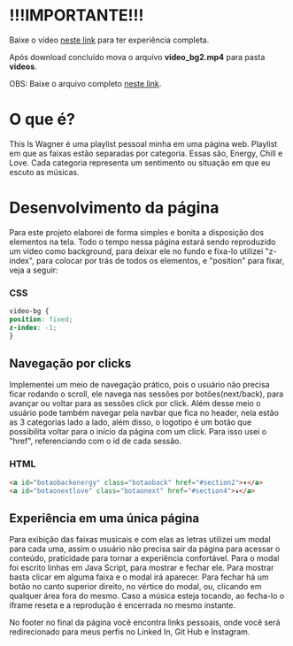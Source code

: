 # !!!IMPORTANTE!!!

Baixe o vídeo [neste link](https://drive.google.com/file/d/12uX2jh215VpEFpdoY82auP5zeL1gK4LA/view?usp=sharing) para ter experiência completa.

Após download concluído mova o arquivo **video_bg2.mp4** para pasta **videos**.

OBS: Baixe o arquivo completo [neste link](https://drive.google.com/drive/folders/1-24-LS5g-KsK1a1CdVt1DSwyqpnPMUwS?usp=sharing).


# O que é?
This Is Wagner é uma playlist pessoal minha em uma página web.
Playlist em que as faixas estão separadas por categoria. Essas são, Energy, Chill e Love. Cada categoria representa um sentimento ou situação em que eu escuto as músicas.

# Desenvolvimento da página
Para este projeto elaborei de forma simples e bonita a disposição dos elementos na tela. Todo o tempo nessa página estará sendo reproduzido um vídeo como background, para deixar ele no fundo e fixa-lo utilizei "z-index", para colocar por trás de todos os elementos, e "position" para fixar, veja a seguir:
### CSS
```css
video-bg {
position: fixed;
z-index: -1;
}
```
## Navegação por clicks
Implementei um meio de navegação prático, pois o usuário não precisa ficar rodando o scroll, ele navega nas sessões por botões(next/back), para avançar ou voltar para as sessões click por click. Além desse meio o usuário pode também navegar pela navbar que fica no header, nela estão as 3 categorias lado a lado, além disso, o logotipo é um botão que possibilita voltar para o início da página com um click. Para isso usei o "href", referenciando com o id de cada sessão.
### HTML
```html
<a id="botaobackenergy" class="botaoback" href="#section2">↟</a>
<a id="botaonextlove" class="botaonext" href="#section4">↡</a>
```
## Experiência em uma única página
Para exibição das faixas musicais e com elas as letras utilizei um modal para cada uma, assim o usuário não precisa sair da página para acessar o conteúdo, praticidade para tornar a experiência confortável. Para o modal foi escrito linhas em Java Script, para mostrar e fechar ele. Para mostrar basta clicar em alguma faixa e o modal irá aparecer. Para fechar há um botão no canto superior direito, no vértice do modal, ou, clicando em qualquer área fora do mesmo. Caso a música esteja tocando, ao fecha-lo o iframe reseta e a reprodução é encerrada no mesmo instante.

No footer no final da página você encontra links pessoais, onde você será redirecionado para meus perfis no Linked In, Git Hub e Instagram.
